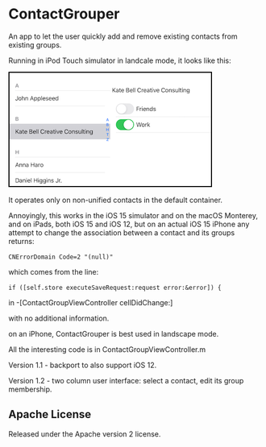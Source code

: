 #  ContactGrouper

An app to let the user quickly add and remove existing contacts from existing groups.

Running in iPod Touch simulator in landcale mode, it looks like this:

![sample](images/sample.png)

It operates only on non-unified contacts in the default container.

Annoyingly, this works in the iOS 15 simulator and on the macOS Monterey, and on iPads, both 
iOS 15 and iOS 12, but on an actual iOS 15 iPhone any attempt to change the association between
a contact and its groups returns:

    CNErrorDomain Code=2 "(null)"

which comes from the line:

    if ([self.store executeSaveRequest:request error:&error]) {

in -[ContactGroupViewController cellDidChange:]

with no additional information.

on an iPhone, ContactGrouper is best used in landscape mode.

All the interesting code is in ContactGroupViewController.m


Version 1.1 - backport to also support iOS 12.

Version 1.2 - two column user interface: select a contact, edit its group membership.

## Apache License

Released under the Apache version 2 license.

